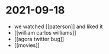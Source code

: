 # 2021-09-18

- we watched [[paterson]] and liked it
- [[william carlos williams]]
- [[agora twitter bug]]
- [[movies]]
